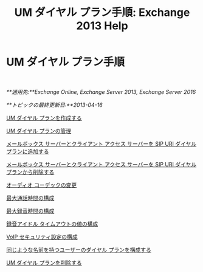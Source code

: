 ﻿---
title: 'UM ダイヤル プラン手順: Exchange 2013 Help'
TOCTitle: UM ダイヤル プラン手順
ms:assetid: 1bda77c8-c4e2-4ae0-a001-76ae029bf843
ms:mtpsurl: https://technet.microsoft.com/ja-jp/library/JJ822152(v=EXCHG.150)
ms:contentKeyID: 50555740
ms.date: 04/24/2018
mtps_version: v=EXCHG.150
ms.translationtype: HT
---

# UM ダイヤル プラン手順

 

_**適用先:**Exchange Online, Exchange Server 2013, Exchange Server 2016_

_**トピックの最終更新日:**2013-04-16_

[UM ダイヤル プランを作成する](create-a-um-dial-plan-exchange-2013-help.md)

[UM ダイヤル プランの管理](manage-a-um-dial-plan-exchange-2013-help.md)

[メールボックス サーバーとクライアント アクセス サーバーを SIP URI ダイヤル プランに追加する](add-mailbox-and-client-access-servers-to-a-sip-uri-dial-plan-exchange-2013-help.md)

[メールボックス サーバーとクライアント アクセス サーバーを SIP URI ダイヤル プランから削除する](remove-mailbox-and-client-access-servers-from-a-sip-uri-dial-plan-exchange-2013-help.md)

[オーディオ コーデックの変更](change-the-audio-codec-exchange-2013-help.md)

[最大通話時間の構成](configure-the-maximum-call-duration-exchange-2013-help.md)

[最大録音時間の構成](configure-the-maximum-recording-duration-exchange-2013-help.md)

[録音アイドル タイムアウトの値の構成](configure-the-recording-idle-time-out-value-exchange-2013-help.md)

[VoIP セキュリティ設定の構成](configure-the-voip-security-setting-exchange-2013-help.md)

[同じような名前を持つユーザーのダイヤル プランを構成する](configure-a-dial-plan-for-users-who-have-similar-names-exchange-2013-help.md)

[UM ダイヤル プランを削除する](delete-a-um-dial-plan-exchange-2013-help.md)

